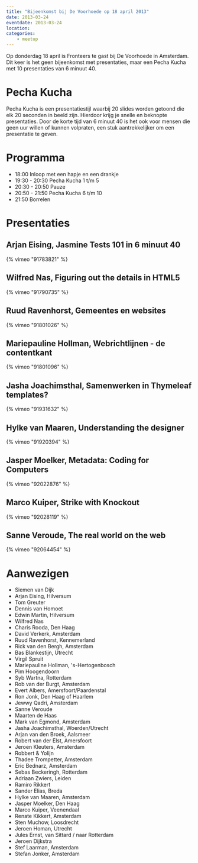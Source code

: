 ```yaml
---
title: "Bijeenkomst bij De Voorhoede op 18 april 2013"
date: 2013-03-24
eventdate: 2013-03-24
location: 
categories: 
    - meetup
---
```

Op donderdag 18 april is Fronteers te gast bij De Voorhoede in Amsterdam. Dit keer is het geen bijeenkomst met presentaties, maar een Pecha Kucha met 10 presentaties van 6 minuut 40.

# Pecha Kucha

Pecha Kucha is een presentatiestijl waarbij 20 slides worden getoond die elk 20 seconden in beeld zijn. Hierdoor krijg je snelle en beknopte presentaties.
Door de korte tijd van 6 minuut 40 is het ook voor mensen die geen uur willen of kunnen volpraten, een stuk aantrekkelijker om een presentatie te geven.







# Programma

* 18:00 Inloop met een hapje en een drankje
* 19:30 - 20:30 Pecha Kucha 1 t/m 5
* 20:30 - 20:50 Pauze 
* 20:50 - 21:50 Pecha Kucha 6 t/m 10
* 21:50 Borrelen

# Presentaties



## Arjan Eising, Jasmine Tests 101 in 6 minuut 40

{% vimeo "91783821" %}

## Wilfred Nas, Figuring out the details in HTML5

{% vimeo "91790735" %}

## Ruud Ravenhorst, Gemeentes en websites

{% vimeo "91801026" %}

## Mariepauline Hollman, Webrichtlijnen - de contentkant

{% vimeo "91801096" %}

## Jasha Joachimsthal, Samenwerken in Thymeleaf templates?

{% vimeo "91931632" %}

## Hylke van Maaren, Understanding the designer

{% vimeo "91920394" %}

## Jasper Moelker, Metadata: Coding for Computers

{% vimeo "92022876" %}

## Marco Kuiper, Strike with Knockout

{% vimeo "92028119" %}

## Sanne Veroude, The real world on the web

{% vimeo "92064454" %}

# Aanwezigen

* Siemen van Dijk
* Arjan Eising, Hilversum
* Tom Greuter
* Dennis van Homoet
* Edwin Martin, Hilversum
* Wilfred Nas
* Charis Rooda, Den Haag
* David Verkerk, Amsterdam
* Ruud Ravenhorst, Kennemerland
* Rick van den Bergh, Amsterdam
* Bas Blankestijn, Utrecht
* Virgil Spruit
* Mariepauline Hollman, 's-Hertogenbosch
* Pim Hoogendoorn
* Syb Wartna, Rotterdam
* Rob van der Burgt, Amsterdam
* Evert Albers, Amersfoort/Paardenstal
* Ron Jonk, Den Haag of Haarlem
* Jewwy Qadri, Amsterdam
* Sanne Veroude
* Maarten de Haas
* Mark van Egmond, Amsterdam
* Jasha Joachimsthal, Woerden/Utrecht
* Arjan van den Broek, Aalsmeer
* Robert van der Elst, Amersfoort
* Jeroen Kleuters, Amsterdam
* Robbert & Yolijn
* Thadee Trompetter, Amsterdam
* Eric Bednarz, Amsterdam
* Sebas Beckeringh, Rotterdam
* Adriaan Zwiers, Leiden
* Ramiro Rikkert
* Sander Elias, Breda
* Hylke van Maaren, Amsterdam
* Jasper Moelker, Den Haag
* Marco Kuiper, Veenendaal
* Renate Kikkert, Amsterdam
* Sten Muchow, Loosdrecht
* Jeroen Homan, Utrecht
* Jules Ernst, van Sittard / naar Rotterdam
* Jeroen Dijkstra
* Stef Laarman, Amsterdam
* Stefan Jonker, Amsterdam

